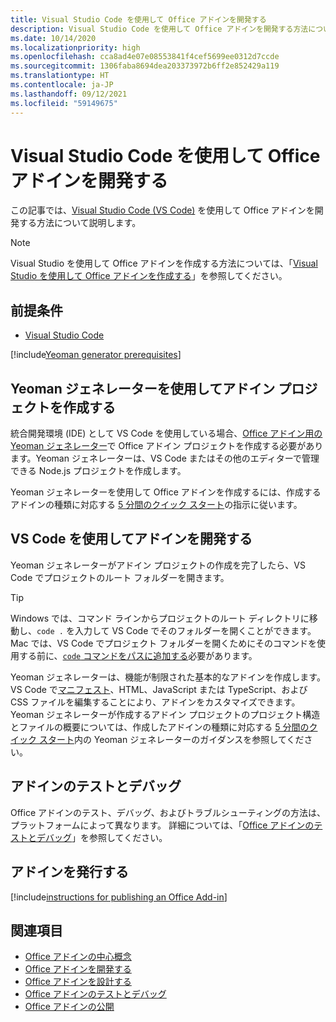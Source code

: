 ```yaml
---
title: Visual Studio Code を使用して Office アドインを開発する
description: Visual Studio Code を使用して Office アドインを開発する方法について説明します。
ms.date: 10/14/2020
ms.localizationpriority: high
ms.openlocfilehash: cca8ad4e07e08553841f4cef5699ee0312d7ccde
ms.sourcegitcommit: 1306faba8694dea203373972b6ff2e852429a119
ms.translationtype: HT
ms.contentlocale: ja-JP
ms.lasthandoff: 09/12/2021
ms.locfileid: "59149675"
---
```

# <a name="develop-office-add-ins-with-visual-studio-code"></a>Visual Studio Code を使用して Office アドインを開発する

この記事では、[Visual Studio Code (VS Code)](https://code.visualstudio.com) を使用して Office アドインを開発する方法について説明します。

> [!NOTE]
> Visual Studio を使用して Office アドインを作成する方法については、「[Visual Studio を使用して Office アドインを作成する](develop-add-ins-visual-studio.md)」を参照してください。

## <a name="prerequisites"></a>前提条件

- [Visual Studio Code](https://code.visualstudio.com/)

[!include[Yeoman generator prerequisites](../includes/quickstart-yo-prerequisites.md)]

## <a name="create-the-add-in-project-using-the-yeoman-generator"></a>Yeoman ジェネレーターを使用してアドイン プロジェクトを作成する

統合開発環境 (IDE) として VS Code を使用している場合、[Office アドイン用の Yeoman ジェネレーター](https://github.com/OfficeDev/generator-office)で Office アドイン プロジェクトを作成する必要があります。Yeoman ジェネレーターは、VS Code またはその他のエディターで管理できる Node.js プロジェクトを作成します。 

Yeoman ジェネレーターを使用して Office アドインを作成するには、作成するアドインの種類に対応する [5 分間のクイック スタート](../index.yml)の指示に従います。

## <a name="develop-the-add-in-using-vs-code"></a>VS Code を使用してアドインを開発する

Yeoman ジェネレーターがアドイン プロジェクトの作成を完了したら、VS Code でプロジェクトのルート フォルダーを開きます。 

> [!TIP]
> Windows では、コマンド ラインからプロジェクトのルート ディレクトリに移動し、`code .` を入力して VS Code でそのフォルダーを開くことができます。 Mac では、VS Code でプロジェクト フォルダーを開くためにそのコマンドを使用する前に、[`code` コマンドをパスに追加する](https://code.visualstudio.com/docs/setup/mac#_launching-from-the-command-line)必要があります。

Yeoman ジェネレーターは、機能が制限された基本的なアドインを作成します。 VS Code で[マニフェスト](add-in-manifests.md)、HTML、JavaScript または TypeScript、および CSS ファイルを編集することにより、アドインをカスタマイズできます。 Yeoman ジェネレーターが作成するアドイン プロジェクトのプロジェクト構造とファイルの概要については、作成したアドインの種類に対応する [5 分間のクイック スタート](../index.yml)内の Yeoman ジェネレーターのガイダンスを参照してください。

## <a name="test-and-debug-the-add-in"></a>アドインのテストとデバッグ

Office アドインのテスト、デバッグ、およびトラブルシューティングの方法は、プラットフォームによって異なります。 詳細については、「[Office アドインのテストとデバッグ](../testing/test-debug-office-add-ins.md)」を参照してください。

## <a name="publish-the-add-in"></a>アドインを発行する

[!include[instructions for publishing an Office Add-in](../includes/publish-add-in.md)]

## <a name="see-also"></a>関連項目

- [Office アドインの中心概念](../overview/core-concepts-office-add-ins.md)
- [Office アドインを開発する](../develop/develop-overview.md)
- [Office アドインを設計する](../design/add-in-design.md)
- [Office アドインのテストとデバッグ](../testing/test-debug-office-add-ins.md)
- [Office アドインの公開](../publish/publish.md)